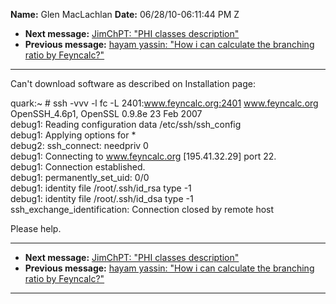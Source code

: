 **Name:** Glen MacLachlan
**Date:** 06/28/10-06:11:44 PM Z

  - **Next message:** [JimChPT: "PHI classes description"](0607.html)
  - **Previous message:** [hayam yassin: "How i can calculate the
    branching ratio by Feyncalc?"](0605.html)

-----

Can't download software as described on Installation page:  

quark:\~ \# ssh -vvv -l fc -L 2401:www.feyncalc.org:2401
www.feyncalc.org  
OpenSSH\_4.6p1, OpenSSL 0.9.8e 23 Feb 2007  
debug1: Reading configuration data /etc/ssh/ssh\_config  
debug1: Applying options for \*  
debug2: ssh\_connect: needpriv 0  
debug1: Connecting to www.feyncalc.org [195.41.32.29] port 22.  
debug1: Connection established.  
debug1: permanently\_set\_uid: 0/0  
debug1: identity file /root/.ssh/id\_rsa type -1  
debug1: identity file /root/.ssh/id\_dsa type -1  
ssh\_exchange\_identification: Connection closed by remote host  

Please help.  

-----

  - **Next message:** [JimChPT: "PHI classes description"](0607.html)
  - **Previous message:** [hayam yassin: "How i can calculate the
    branching ratio by Feyncalc?"](0605.html)

-----


